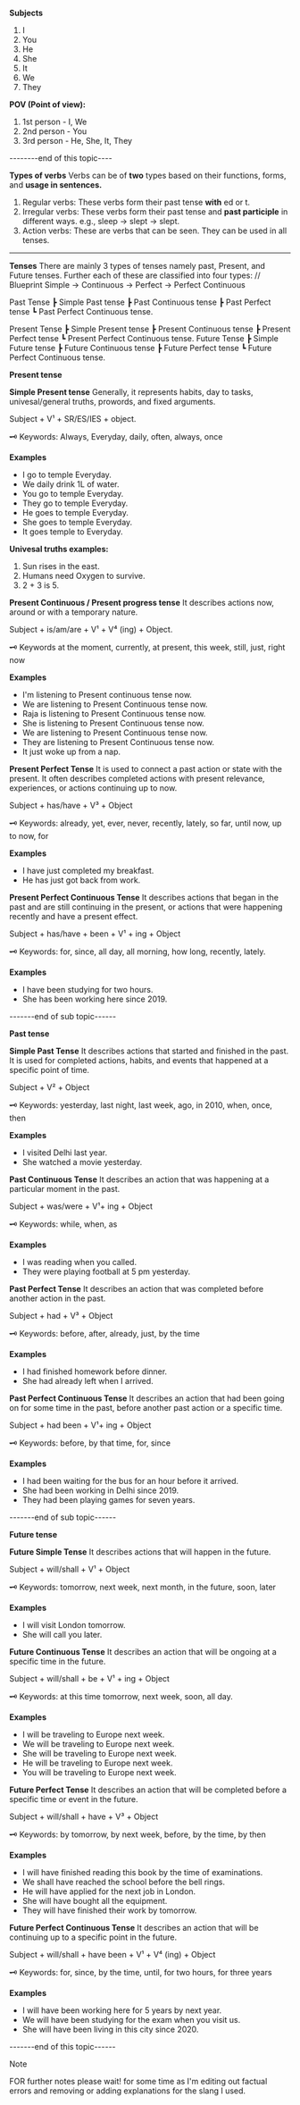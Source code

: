 
**Subjects**
1. I 
2. You
3. He
4. She
5. It
6. We
7. They

**POV (Point of view):** 
1. 1st person - I, We
2. 2nd person - You
3. 3rd person - He, She, It, They

--------end  of this topic----

**Types of verbs**
Verbs can be of **two** types based on their functions, forms, and **usage in sentences.**

1. Regular verbs: These verbs form their past tense **with** ed or t.
2. Irregular verbs: These verbs form their past tense and **past participle** in different ways. e.g., sleep → slept → slept.
3. Action verbs: These are verbs that can be seen. They can be used in all tenses.

-------

**Tenses**
There are mainly 3 types of tenses namely past, Present, and Future tenses. Further each of these are classified into four types:
// Blueprint 
Simple → Continuous → Perfect → Perfect Continuous

Past Tense
┣ Simple Past tense 
┣ Past Continuous tense 
┣ Past Perfect tense 
┗ Past Perfect Continuous tense.

Present Tense
┣ Simple Present tense
┣ Present Continuous tense
┣ Present Perfect tense
┗ Present Perfect Continuous tense. 
Future Tense
┣ Simple Future tense 
┣ Future Continuous tense
┣ Future Perfect tense
┗ Future Perfect Continuous tense.

**Present tense**

**Simple Present tense**
Generally, it represents habits, day to tasks, univesal/general truths, prowords, and fixed arguments.

Subject + V¹ + SR/ES/IES + object.

🗝️ Keywords: Always, Everyday, daily, often, always, once 

**Examples** 
- I go to temple Everyday.
- We daily drink 1L of water.
- You go to temple Everyday.
- They go to temple Everyday.
- He goes to temple Everyday.
- She goes to temple Everyday.
- It goes temple  to Everyday.

**Univesal truths examples:**
1. Sun rises in the east.
2. Humans need Oxygen to survive.
3. 2 + 3 is 5. 

**Present Continuous / Present progress tense** 
It describes actions now, around or with a temporary nature.

Subject + is/am/are + V¹ + V⁴ (ing) + Object.

🗝️ Keywords at the moment, currently, at present, this week, still, just, right now

**Examples** 
- I'm listening to Present continuous tense now.
- We are listening to Present Continuous tense now.
- Raja is listening to Present Continuous tense now.
- She is listening to Present Continuous tense now.
- We are listening to Present Continuous tense now.
- They are listening to Present Continuous tense now.
- It just woke up from a nap.

**Present Perfect Tense**
It is used to connect a past action or state with the present. It often describes completed actions with present relevance, experiences, or actions continuing up to now.

Subject + has/have + V³ + Object

🗝️ Keywords: already, yet, ever, never, recently, lately, so far, until now, up to now, for

**Examples**
- I have just completed my breakfast.
- He has just got back from work.

**Present Perfect Continuous Tense**
It describes actions that began in the past and are still continuing in the present, or actions that were happening recently and have a present effect.

Subject + has/have + been + V¹ + ing + Object

🗝️ Keywords: for, since, all day, all morning, how long, recently, lately.

**Examples**
- I have been studying for two hours.
- She has been working here since 2019.

-------end of sub topic------

**Past tense**

**Simple Past Tense**
It describes actions that started and finished in the past. It is used for completed actions, habits, and events that happened at a specific point of time.

Subject + V² + Object

🗝️ Keywords: yesterday, last night, last week, ago, in 2010, when, once, then

**Examples**
- I visited Delhi last year.
- She watched a movie yesterday.


**Past Continuous Tense**
It describes an action that was happening at a particular moment in the past.

Subject + was/were + V¹+ ing + Object

🗝️ Keywords: while, when, as

**Examples**
- I was reading when you called.
- They were playing football at 5 pm yesterday.

**Past Perfect Tense**
It describes an action that was completed before another action in the past.

Subject + had + V³ + Object

🗝️ Keywords: before, after, already, just, by the time

**Examples**
- I had finished homework before dinner.
- She had already left when I arrived.

**Past Perfect Continuous Tense**
It describes an action that had been going on for some time in the past, before another past action or a specific time.

Subject + had been + V¹+ ing + Object

🗝️ Keywords: before, by that time, for, since

**Examples**
- I had been waiting for the bus for an hour before it arrived.
- She had been working in Delhi since 2019.
- They had been playing games for seven years.

-------end of sub topic------

**Future tense**

**Future Simple Tense**
It describes actions that will happen in the future.

Subject + will/shall + V¹ + Object

🗝️ Keywords: tomorrow, next week, next month, in the future, soon, later

**Examples**
- I will visit London tomorrow.
- She will call you later.

**Future Continuous Tense**
It describes an action that will be ongoing at a specific time in the future.

Subject + will/shall + be + V¹ + ing + Object

🗝️ Keywords: at this time tomorrow, next week, soon, all day.

**Examples**
- I will be traveling to Europe next week.
- We will be traveling to Europe next week.
- She will be traveling to Europe next week.
- He will be traveling to Europe next week.
- You will be traveling to Europe next week.

**Future Perfect Tense**
It describes an action that will be completed before a specific time or event in the future.

Subject + will/shall + have + V³ + Object

🗝️ Keywords: by tomorrow, by next week, before, by the time, by then

**Examples** 
- I will have finished reading this book by the time of examinations.
- We shall have reached the school before the bell rings.
- He will have applied for the next job in London.
- She will have bought all the equipment.
- They will have finished their work by tomorrow.

**Future Perfect Continuous Tense**
It describes an action that will be continuing up to a specific point in the future.

Subject + will/shall + have been + V¹ + V⁴ (ing) + Object

🗝️ Keywords: for, since, by the time, until, for two hours, for three years

**Examples**
- I will have been working here for 5 years by next year.
- We will have been studying for the exam when you visit us.
- She will have been living in this city since 2020.

-------end of this topic------
> [!NOTE]
> FOR further notes please wait! for some time as I'm editing out factual errors and removing or adding explanations for the slang I used. 


